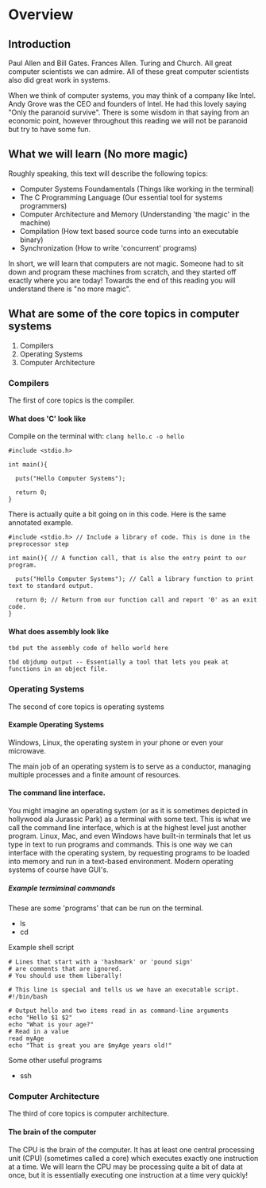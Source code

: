 # Overview

## Introduction

Paul Allen and Bill Gates. Frances Allen. Turing and Church. All great computer scientists we can admire. All of these great computer scientists also did great work in systems.

When we think of computer systems, you may think of a company like Intel. Andy Grove was the CEO and founders of Intel. He had this lovely saying "Only the paranoid survive". There is some wisdom in that saying from an economic point, however throughout this reading we will not be paranoid but try to have some fun.

## What we will learn (No more magic)

Roughly speaking, this text will describe the following topics:

* Computer Systems Foundamentals (Things like working in the terminal)
* The C Programming Language (Our essential tool for systems programmers)
* Computer Architecture and Memory (Understanding 'the magic' in the machine)
* Compilation (How text based source code turns into an executable binary)
* Synchronization (How to write 'concurrent' programs)

In short, we will learn that computers are not magic. Someone had to sit down and program these machines from scratch, and they started off exactly where you are today! Towards the end of this reading you will understand there is "no more magic".

## What are some of the core topics in computer systems

1. Compilers
2. Operating Systems
3. Computer Architecture

### Compilers

The first of core topics is the compiler.

#### What does 'C' look like

Compile on the terminal with: `clang hello.c -o hello`

```
#include <stdio.h>

int main(){

  puts("Hello Computer Systems");

  return 0;
}
```

There is actually quite a bit going on in this code. Here is the same annotated example.

```
#include <stdio.h> // Include a library of code. This is done in the preprocessor step

int main(){ // A function call, that is also the entry point to our program.

  puts("Hello Computer Systems"); // Call a library function to print text to standard output.

  return 0; // Return from our function call and report '0' as an exit code.
}
```

#### What does assembly look like

`tbd put the assembly code of hello world here`

`tbd objdump output -- Essentially a tool that lets you peak at functions in an object file.`

### Operating Systems

The second of core topics is operating systems

#### Example Operating Systems

Windows, Linux, the operating system in your phone or even your microwave.

The main job of an operating system is to serve as a conductor, managing multiple processes and a finite amount of resources.

#### The command line interface.

You might imagine an operating system (or as it is sometimes depicted in hollywood ala Jurassic Park) as a terminal with some text. This is what we call the command line interface, which is at the highest level just another program. Linux, Mac, and even Windows have built-in terminals that let us type in text to run programs and commands. This is one way we can interface with the operating system, by requesting programs to be loaded into memory and run in a text-based environment. Modern operating systems of course have GUI's.

##### Example termiminal commands

These are some 'programs' that can be run on the terminal.
* ls
* cd

Example shell script

```
# Lines that start with a 'hashmark' or 'pound sign'
# are comments that are ignored.
# You should use them liberally!

# This line is special and tells us we have an executable script.
#!/bin/bash

# Output hello and two items read in as command-line arguments
echo "Hello $1 $2"
echo "What is your age?"
# Read in a value
read myAge
echo "That is great you are $myAge years old!"
```

Some other useful programs

* ssh

### Computer Architecture

The third of core topics is computer architecture.

#### The brain of the computer

The CPU is the brain of the computer. It has at least one central processing unit (CPU) (sometimes called a core) which executes exactly one instruction at a time. We will learn the CPU may be processing quite a bit of data at once, but it is essentially executing one instruction at a time very quickly!
